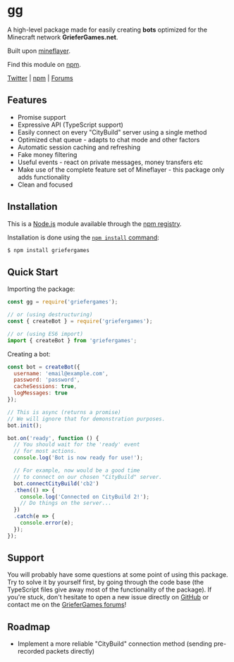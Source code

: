 # gg

A high-level package made for easily creating **bots** optimized for the Minecraft network **GrieferGames.net**.

Built upon [mineflayer](https://github.com/PrismarineJS/mineflayer).

Find this module on [npm](https://www.npmjs.com/package/griefergames).

[Twitter](https://twitter.com/derjp_) | 
[npm](https://www.npmjs.com/~derjp) | 
[Forums](https://griefergames.de/index.php?user/6076-derjp/)

## Features

* Promise support
* Expressive API (TypeScript support)
* Easily connect on every "CityBuild" server using a single method
* Optimized chat queue - adapts to chat mode and other factors
* Automatic session caching and refreshing
* Fake money filtering
* Useful events - react on private messages, money transfers etc
* Make use of the complete feature set of Mineflayer - this package only adds functionality
* Clean and focused

## Installation

This is a [Node.js](https://nodejs.org/) module available through the [npm registry](https://www.npmjs.com/).

Installation is done using the [`npm install` command](https://docs.npmjs.com/getting-started/installing-npm-packages-locally):

```bash
$ npm install griefergames
```

## Quick Start

Importing the package:
```javascript
const gg = require('griefergames');

// or (using destructuring)
const { createBot } = require('griefergames');

// or (using ES6 import)
import { createBot } from 'griefergames';
```

Creating a bot:
```javascript
const bot = createBot({
  username: 'email@example.com',
  password: 'password',
  cacheSessions: true,
  logMessages: true
});

// This is async (returns a promise)
// We will ignore that for demonstration purposes.
bot.init();

bot.on('ready', function () {
  // You should wait for the 'ready' event
  // for most actions.
  console.log('Bot is now ready for use!');

  // For example, now would be a good time
  // to connect on our chosen "CityBuild" server.
  bot.connectCityBuild('cb2')
  .then(() => {
    console.log('Connected on CityBuild 2!');
    // Do things on the server...
  })
  .catch(e => {
    console.error(e);
  });
});
```

## Support

You will probably have some questions at some point of using this package.
Try to solve it by yourself first, by going through the code base (the TypeScript files give away most of the functionality of the package).
If you're stuck, don't hesitate to open a new issue directly on [GitHub](https://github.com/derjp/gg/issues) or contact me on the [GrieferGames forums](https://griefergames.de/index.php?user/6076-derjp/)!

## Roadmap

* Implement a more reliable "CityBuild" connection method (sending pre-recorded packets directly)
